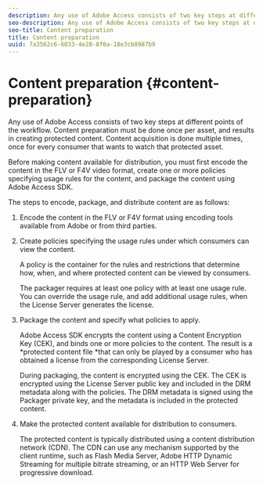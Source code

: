 ```yaml
---
description: Any use of Adobe Access consists of two key steps at different points of the workflow. Content preparation must be done once per asset, and results in creating protected content. Content acquisition is done multiple times, once for every consumer that wants to watch that protected asset.
seo-description: Any use of Adobe Access consists of two key steps at different points of the workflow. Content preparation must be done once per asset, and results in creating protected content. Content acquisition is done multiple times, once for every consumer that wants to watch that protected asset.
seo-title: Content preparation
title: Content preparation
uuid: 7a3562c6-6033-4e28-8f0a-18e3cb8987b9
---
```


# Content preparation {#content-preparation}

Any use of Adobe Access consists of two key steps at different points of the workflow. Content preparation must be done once per asset, and results in creating protected content. Content acquisition is done multiple times, once for every consumer that wants to watch that protected asset.

Before making content available for distribution, you must first encode the content in the FLV or F4V video format, create one or more policies specifying usage rules for the content, and package the content using Adobe Access SDK.

The steps to encode, package, and distribute content are as follows: 

1. Encode the content in the FLV or F4V format using encoding tools available from Adobe or from third parties.
1. Create policies specifying the usage rules under which consumers can view the content.

   A policy is the container for the rules and restrictions that determine how, when, and where protected content can be viewed by consumers.

   The packager requires at least one policy with at least one usage rule. You can override the usage rule, and add additional usage rules, when the License Server generates the license. 

1. Package the content and specify what policies to apply.

   Adobe Access SDK encrypts the content using a Content Encryption Key (CEK), and binds one or more policies to the content. The result is a *protected content file *that can only be played by a consumer who has obtained a license from the corresponding License Server.

   During packaging, the content is encrypted using the CEK. The CEK is encrypted using the License Server public key and included in the DRM metadata along with the policies. The DRM metadata is signed using the Packager private key, and the metadata is included in the protected content. 

1. Make the protected content available for distribution to consumers.

   The protected content is typically distributed using a content distribution network (CDN). The CDN can use any mechanism supported by the client runtime, such as Flash Media Server, Adobe HTTP Dynamic Streaming for multiple bitrate streaming, or an HTTP Web Server for progressive download. 

